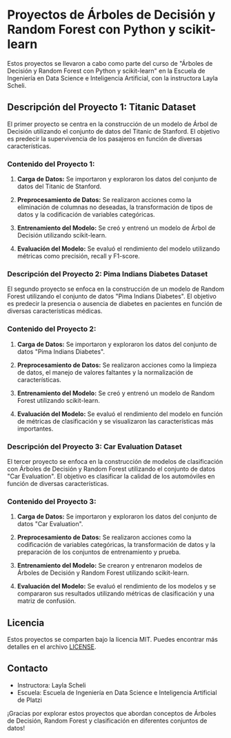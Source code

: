 # Proyectos de Árboles de Decisión y Random Forest con Python y scikit-learn

Estos proyectos se llevaron a cabo como parte del curso de "Árboles de Decisión y Random Forest con Python y scikit-learn" en la Escuela de Ingeniería en Data Science e Inteligencia Artificial, con la instructora Layla Scheli.

## Descripción del Proyecto 1: Titanic Dataset

El primer proyecto se centra en la construcción de un modelo de Árbol de Decisión utilizando el conjunto de datos del Titanic de Stanford. El objetivo es predecir la supervivencia de los pasajeros en función de diversas características.

### Contenido del Proyecto 1:

1. **Carga de Datos:** Se importaron y exploraron los datos del conjunto de datos del Titanic de Stanford.

2. **Preprocesamiento de Datos:** Se realizaron acciones como la eliminación de columnas no deseadas, la transformación de tipos de datos y la codificación de variables categóricas.

3. **Entrenamiento del Modelo:** Se creó y entrenó un modelo de Árbol de Decisión utilizando scikit-learn.

4. **Evaluación del Modelo:** Se evaluó el rendimiento del modelo utilizando métricas como precisión, recall y F1-score.

### Descripción del Proyecto 2: Pima Indians Diabetes Dataset

El segundo proyecto se enfoca en la construcción de un modelo de Random Forest utilizando el conjunto de datos "Pima Indians Diabetes". El objetivo es predecir la presencia o ausencia de diabetes en pacientes en función de diversas características médicas.

### Contenido del Proyecto 2:

1. **Carga de Datos:** Se importaron y exploraron los datos del conjunto de datos "Pima Indians Diabetes".

2. **Preprocesamiento de Datos:** Se realizaron acciones como la limpieza de datos, el manejo de valores faltantes y la normalización de características.

3. **Entrenamiento del Modelo:** Se creó y entrenó un modelo de Random Forest utilizando scikit-learn.

4. **Evaluación del Modelo:** Se evaluó el rendimiento del modelo en función de métricas de clasificación y se visualizaron las características más importantes.

### Descripción del Proyecto 3: Car Evaluation Dataset

El tercer proyecto se enfoca en la construcción de modelos de clasificación con Árboles de Decisión y Random Forest utilizando el conjunto de datos "Car Evaluation". El objetivo es clasificar la calidad de los automóviles en función de diversas características.

### Contenido del Proyecto 3:

1. **Carga de Datos:** Se importaron y exploraron los datos del conjunto de datos "Car Evaluation".

2. **Preprocesamiento de Datos:** Se realizaron acciones como la codificación de variables categóricas, la transformación de datos y la preparación de los conjuntos de entrenamiento y prueba.

3. **Entrenamiento del Modelo:** Se crearon y entrenaron modelos de Árboles de Decisión y Random Forest utilizando scikit-learn.

4. **Evaluación del Modelo:** Se evaluó el rendimiento de los modelos y se compararon sus resultados utilizando métricas de clasificación y una matriz de confusión.

## Licencia

Estos proyectos se comparten bajo la licencia MIT. Puedes encontrar más detalles en el archivo [LICENSE](LICENSE).

## Contacto

- Instructora: Layla Scheli
- Escuela: Escuela de Ingeniería en Data Science e Inteligencia Artificial de Platzi

¡Gracias por explorar estos proyectos que abordan conceptos de Árboles de Decisión, Random Forest y clasificación en diferentes conjuntos de datos!
